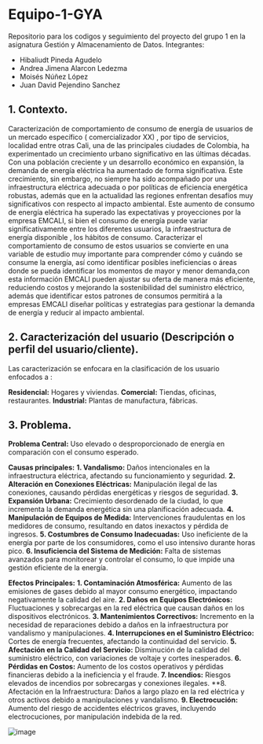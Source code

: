 # Equipo-1-GYA
Repositorio para los codigos y seguimiento del proyecto del grupo 1 en la asignatura Gestión y Almacenamiento de Datos.
Integrantes:
 * Hibaliudt Pineda Agudelo
 * Andrea Jimena Alarcon Ledezma
 * Moisés Núñez López
 * Juan David Pejendino Sanchez

## 1. Contexto.

Caracterización de comportamiento de consumo de energía de usuarios de un mercado específico ( comercializador XX) , por tipo de servicios, localidad entre otras Cali, una de las principales ciudades de Colombia, ha experimentado un crecimiento urbano significativo en las últimas décadas. Con una población creciente y un desarrollo económico en expansión, la demanda de energía eléctrica ha aumentado de forma significativa. Este crecimiento, sin embargo, no siempre ha sido acompañado por una infraestructura eléctrica adecuada o por políticas de eficiencia energética robustas, además que en la actualidad las regiones enfrentan desafíos muy significativos con respecto al impacto ambiental. Este aumento de consumo de energía eléctrica ha superado las expectativas y proyecciones por la empresa EMCALI, si bien el consumo de energía puede variar significativamente entre los diferentes usuarios, la infraestructura de energía disponible , los hábitos de consumo. Caracterizar el comportamiento de consumo de estos usuarios se convierte en una variable de estudio muy importante para comprender cómo y cuándo se consume la energía, así como identificar posibles ineficiencias o áreas donde se pueda identificar los momentos de mayor y menor demanda,con esta información EMCALI pueden ajustar su oferta de manera más eficiente, reduciendo costos y mejorando la sostenibilidad del suministro eléctrico, además que identificar estos patrones de consumos permitirá a la empresas EMCALI diseñar políticas y estrategias para gestionar la demanda de energía y reducir al impacto ambiental.

## 2. Caracterización del usuario (Descripción o perfil del usuario/cliente).

Las caracterización se enfocara en la clasificación de los usuario enfocados a :

**Residencial:** Hogares y viviendas.
**Comercial:** Tiendas, oficinas, restaurantes.
**Industrial:** Plantas de manufactura, fábricas.

## 3. Problema.

**Problema Central:** Uso elevado o desproporcionado de energía en comparación con el consumo esperado.

**Causas principales:**
  **1. Vandalismo:** Daños intencionales en la infraestructura eléctrica, afectando su funcionamiento y seguridad.
  **2. Alteración en Conexiones Eléctricas:** Manipulación ilegal de las conexiones, causando pérdidas energéticas y riesgos de seguridad.
  **3. Expansión Urbana:** Crecimiento desordenado de la ciudad, lo que incrementa la demanda energética sin una planificación adecuada.
  **4.  Manipulación de Equipos de Medida:** Intervenciones fraudulentas en los medidores de consumo, resultando en datos inexactos y pérdida de ingresos.
  **5. Costumbres de Consumo Inadecuadas:** Uso ineficiente de la energía por parte de los consumidores, como el uso intensivo durante horas pico.
  **6. Insuficiencia del Sistema de Medición:** Falta de sistemas avanzados para monitorear y controlar el consumo, lo que impide una gestión eficiente de la energía.

**Efectos Principales:**
  **1. Contaminación Atmosférica:** Aumento de las emisiones de gases debido al mayor consumo energético, impactando negativamente la calidad del aire.
  **2. Daños en Equipos Electrónicos:** Fluctuaciones y sobrecargas en la red eléctrica que causan daños en los dispositivos electrónicos.
  **3. Mantenimientos Correctivos:** Incremento en la necesidad de reparaciones debido a daños en la infraestructura por vandalismo y manipulaciones.
  **4. Interrupciones en el Suministro Eléctrico:** Cortes de energía frecuentes, afectando la continuidad del servicio.
  **5. Afectación en la Calidad del Servicio:** Disminución de la calidad del suministro eléctrico, con variaciones de voltaje y cortes inesperados.
  **6. Pérdidas en Costos:** Aumento de los costos operativos y pérdidas financieras debido a la ineficiencia y el fraude.
  **7. Incendios:** Riesgos elevados de incendios por sobrecargas y conexiones ilegales.
  **8. Afectación en la Infraestructura: Daños a largo plazo en la red eléctrica y otros activos debido a manipulaciones y vandalismo.
  **9. Electrocución:** Aumento del riesgo de accidentes eléctricos graves, incluyendo electrocuciones, por manipulación indebida de la red.


![image](https://github.com/user-attachments/assets/e54c0f81-f31b-400c-a52e-3243038e04ef)
